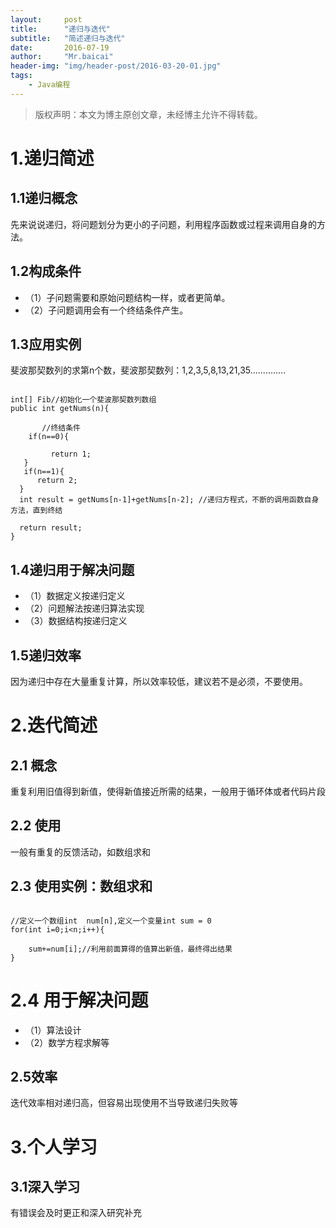 ```yaml
---
layout:     post
title:      "递归与迭代"
subtitle:   "简述递归与迭代"
date:       2016-07-19
author:     "Mr.baicai"
header-img: "img/header-post/2016-03-20-01.jpg"
tags:
    - Java编程
---
```


> 版权声明：本文为博主原创文章，未经博主允许不得转载。

# 1.递归简述

##  1.1递归概念

先来说说递归，将问题划分为更小的子问题，利用程序函数或过程来调用自身的方法。

##  1.2构成条件
* （1）子问题需要和原始问题结构一样，或者更简单。
* （2）子问题调用会有一个终结条件产生。

##  1.3应用实例

斐波那契数列的求第n个数，斐波那契数列：1,2,3,5,8,13,21,35..............

```

int[] Fib//初始化一个斐波那契数列数组
public int getNums(n){

       //终结条件
    if(n==0){
        
         return 1;
   }
   if(n==1){
      return 2;
  }
  int result = getNums[n-1]+getNums[n-2]; //递归方程式，不断的调用函数自身方法，直到终结
  
  return result;
}

```

##  1.4递归用于解决问题
* （1）数据定义按递归定义
* （2）问题解法按递归算法实现
* （3）数据结构按递归定义

##  1.5递归效率

 因为递归中存在大量重复计算，所以效率较低，建议若不是必须，不要使用。
 
#   2.迭代简述

##  2.1 概念
 
 重复利用旧值得到新值，使得新值接近所需的结果，一般用于循环体或者代码片段

 
## 2.2 使用
 
 一般有重复的反馈活动，如数组求和
 
## 2.3 使用实例：数组求和
 
```

//定义一个数组int  num[n],定义一个变量int sum = 0
for(int i=0;i<n;i++){
 
    sum+=num[i];//利用前面算得的值算出新值，最终得出结果
}

```

# 2.4 用于解决问题
* （1）算法设计
* （2）数学方程求解等

##  2.5效率

迭代效率相对递归高，但容易出现使用不当导致递归失败等

# 3.个人学习

##  3.1深入学习

有错误会及时更正和深入研究补充
